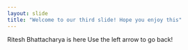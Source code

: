 ```yaml
---
layout: slide
title: "Welcome to our third slide! Hope you enjoy this"
---
```

Ritesh Bhattacharya is here
Use the left arrow to go back!
